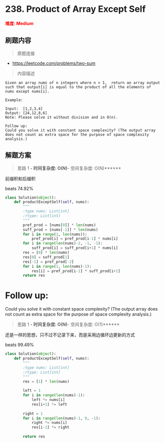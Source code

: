 # 238. Product of Array Except Self

**<font color=red>难度: Medium</font>**

## 刷题内容

> 原题连接

* https://leetcode.com/problems/two-sum

> 内容描述

```
Given an array nums of n integers where n > 1,  return an array output such that output[i] is equal to the product of all the elements of nums except nums[i].

Example:

Input:  [1,2,3,4]
Output: [24,12,8,6]
Note: Please solve it without division and in O(n).

Follow up:
Could you solve it with constant space complexity? (The output array does not count as extra space for the purpose of space complexity analysis.)
```

## 解题方案

> 思路 1
******- 时间复杂度: O(N)******- 空间复杂度: O(N)******

前缀积和后缀积

beats 74.92%

```python
class Solution(object):
    def productExceptSelf(self, nums):
        """
        :type nums: List[int]
        :rtype: List[int]
        """
        pref_prod = [nums[0]] * len(nums)
        suff_prod = [nums[-1]] * len(nums)
        for i in range(1, len(nums)):
            pref_prod[i] = pref_prod[i-1] * nums[i]
        for i in range(len(nums)-2, -1, -1):
            suff_prod[i] = suff_prod[i+1] * nums[i]
        res = [0] * len(nums)
        res[0] = suff_prod[1]
        res[-1] = pref_prod[-2]
        for i in range(1, len(nums)-1):
            res[i] = pref_prod[i-1] * suff_prod[i+1]
        return res
```

# Follow up:
Could you solve it with constant space complexity? (The output array does not count as extra space for the purpose of space complexity analysis.)

> 思路 1
******- 时间复杂度: O(N)******- 空间复杂度: O(1)******

还是一样的思想，只不过不记录下来，而是采用边循环边更新的方式

beats 99.49%


```python
class Solution(object):
    def productExceptSelf(self, nums):
        """
        :type nums: List[int]
        :rtype: List[int]
        """
        res = [1] * len(nums)
        
        left = 1
        for i in range(len(nums)-1):
            left *= nums[i]
            res[i+1] *= left
            
        right = 1
        for i in range(len(nums)-1, 0, -1):
            right *= nums[i]
            res[i-1] *= right
            
        return res
```
